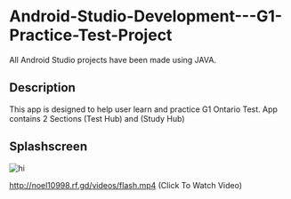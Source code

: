 # Android-Studio-Development---G1-Practice-Test-Project
All Android Studio projects have been made using JAVA. 

## Description 
This app is designed to help user learn and practice G1 Ontario Test. 
App contains 2 Sections (Test Hub) and (Study Hub)

## Splashscreen
![hi](http://noel10998.rf.gd/videos/gif_splash.gif)

http://noel10998.rf.gd/videos/flash.mp4 (Click To Watch Video)
